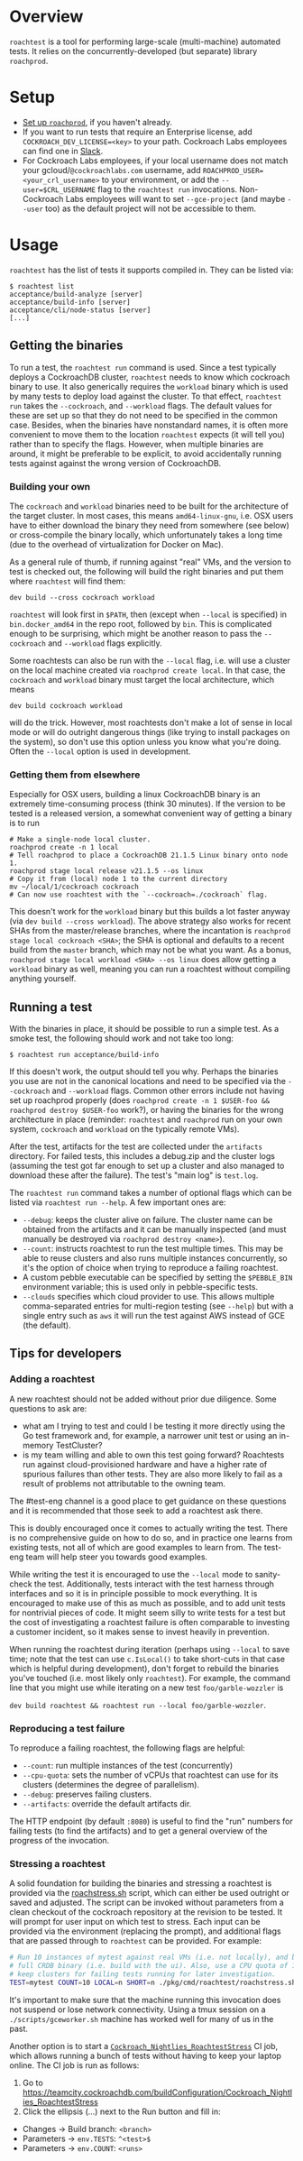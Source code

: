 # Overview

`roachtest` is a tool for performing large-scale (multi-machine)
automated tests. It relies on the concurrently-developed (but
separate) library `roachprod`.

# Setup

- [Set up `roachprod`](https://github.com/cockroachdb/cockroach/blob/master/pkg/cmd/roachprod/README.md), if you haven't already.
- If you want to run tests that require an Enterprise license, add `COCKROACH_DEV_LICENSE=<key>` to your path. Cockroach Labs employees can find one in [Slack](https://cockroachlabs.slack.com/archives/CJX8V9SJ2/p1597348203368800?thread_ts=1597348076.367800&cid=CJX8V9SJ2).
- For Cockroach Labs employees, if your local username does not match your
  gcloud/`@cockroachlabs.com` username, add
`ROACHPROD_USER=<your_crl_username>` to your environment, or add the
`--user=$CRL_USERNAME` flag to the `roachtest run` invocations. Non-Cockroach
Labs employees will want to set `--gce-project` (and maybe `--user` too) as the
default project will not be accessible to them.

# Usage

`roachtest` has the list of tests it supports compiled in. They can be listed via:

```
$ roachtest list
acceptance/build-analyze [server]
acceptance/build-info [server]
acceptance/cli/node-status [server]
[...]
```

## Getting the binaries

To run a test, the `roachtest run` command is used. Since a test typically
deploys a CockroachDB cluster, `roachtest` needs to know which cockroach binary
to use. It also generically requires the `workload` binary which is used by many 
tests to deploy load against the cluster. To that effect, `roachtest run` takes 
the `--cockroach`, and `--workload` flags. The default values for these are set up
so that they do not need to be specified in the common case. Besides, when
the binaries have nonstandard names, it is often more convenient to move them
to the location `roachtest` expects (it will tell you) rather than to specify
the flags. However, when multiple binaries are around, it might be preferable
to be explicit, to avoid accidentally running tests against against the wrong
version of CockroachDB.

### Building your own

The `cockroach` and `workload` binaries need to be built for the architecture
of the target cluster. In most cases, this means `amd64-linux-gnu`, i.e. OSX
users have to either download the binary they need from somewhere (see below)
or cross-compile the binary locally, which unfortunately takes a long time (due
to the overhead of virtualization for Docker on Mac).

As a general rule of thumb, if running against "real" VMs, and the version to
test is checked out, the following will build the right binaries and put them
where `roachtest` will find them:

`dev build --cross cockroach workload`

`roachtest` will look first in `$PATH`, then (except when `--local` is
specified) in `bin.docker_amd64` in the repo root, followed by `bin`. This
is complicated enough to be surprising, which might be another reason to
pass the `--cockroach` and  `--workload` flags explicitly.

Some roachtests can also be run with the `--local` flag, i.e. will use a
cluster on the local machine created via `roachprod create local`. In that
case, the `cockroach` and `workload` binary must target the local architecture,
which means

`dev build cockroach workload`

will do the trick. However, most roachtests don't make a lot of sense in local
mode or will do outright dangerous things (like trying to install packages on
the system), so don't use this option unless you know what you're doing. Often
the `--local` option is used in development.

### Getting them from elsewhere

Especially for OSX users, building a linux CockroachDB binary is an extremely time-consuming process (think 30 minutes). If the version to be tested is a released version, a somewhat convenient way of getting a binary is to run

```
# Make a single-node local cluster.
roachprod create -n 1 local
# Tell roachprod to place a CockroachDB 21.1.5 Linux binary onto node 1.
roachprod stage local release v21.1.5 --os linux
# Copy it from (local) node 1 to the current directory
mv ~/local/1/cockroach cockroach
# Can now use roachtest with the `--cockroach=./cockroach` flag.
```

This doesn't work for the `workload` binary but this builds a lot faster anyway
(via `dev build --cross workload`).  The above strategy also works for recent
SHAs from the master/release branches, where the incantation is
`roachprod stage local cockroach <SHA>`; the SHA is optional and defaults to a
recent build from the `master` branch, which may not be what you want. As a bonus,
`roachprod stage local workload <SHA> --os linux` does allow getting a `workload`
binary as well, meaning you can run a roachtest without compiling anything yourself.

## Running a test

With the binaries in place, it should be possible to run a simple test.
As a smoke test, the following should work and not take too long:

```
$ roachtest run acceptance/build-info
```

If this doesn't work, the output should tell you why. Perhaps the binaries you
use are not in the canonical locations and need to be specified via the
`--cockroach` and `--workload` flags. Common other errors include
not having set up roachprod properly (does `roachprod create -n 1 $USER-foo &&
roachprod destroy $USER-foo` work?), or having the binaries for the wrong
architecture in place (reminder: `roachtest` and `roachprod` run on your own
system, `cockroach` and `workload` on the typically remote VMs).

After the test, artifacts for the test are collected under the `artifacts`
directory.  For failed tests, this includes a debug.zip and the cluster logs
(assuming the test got far enough to set up a cluster and also managed to
download these after the failure). The test's "main log" is `test.log`.

The `roachtest run` command takes a number of optional flags which can be listed
via `roachtest run --help`. A few important ones are:

- `--debug`: keeps the cluster alive on failure. The cluster name can be
  obtained from the artifacts and it can be manually inspected (and must
  manually be destroyed via `roachprod destroy <name>`).
- `--count`: instructs roachtest to run the test multiple times. This may be able
  to reuse clusters and also runs multiple instances concurrently, so it's the
  option of choice when trying to reproduce a failing roachtest.
- A custom pebble executable can be specified by setting the `$PEBBLE_BIN`
  environment variable; this is used only in pebble-specific tests.
- `--clouds` specifies which cloud provider to use. This allows multiple
  comma-separated entries for multi-region testing (see `--help`) but with a
  single entry such as `aws` it will run the test against AWS instead of GCE (the
  default).

## Tips for developers

### Adding a roachtest

A new roachtest should not be added without prior due diligence. Some questions to ask are:

- what am I trying to test and could I be testing it more directly using the Go test framework
  and, for example, a narrower unit test or using an in-memory TestCluster?
- is my team willing and able to own this test going forward? Roachtests run
  against cloud-provisioned hardware and have a higher rate of spurious
  failures than other tests. They are also more likely to fail as a result of
  problems not attributable to the owning team.

The #test-eng channel is a good place to get guidance on these questions and
it is recommended that those seek to add a roachtest ask there.

This is doubly encouraged once it comes to actually writing the test. There
is no comprehensive guide on how to do so, and in practice one learns from
existing tests, not all of which are good examples to learn from. The test-eng
team will help steer you towards good examples.

While writing the test it is encouraged to use the `--local` mode to sanity-check
the test. Additionally, tests interact with the test harness through interfaces
and so it is in principle possible to mock everything. It is encouraged to make
use of this as much as possible, and to add unit tests for nontrivial pieces of
code. It might seem silly to write tests for a test but the cost of investigating
a roachtest failure is often comparable to investing a customer incident, so it
makes sense to invest heavily in prevention.

When running the roachtest during iteration (perhaps using `--local` to save
time; note that the test can use `c.IsLocal()` to take short-cuts in that
case which is helpful during development), don't forget to rebuild the binaries
you've touched (i.e. most likely only `roachtest`). For example, the command
line that you might use while iterating on a new test `foo/garble-wozzler` is

`dev build roachtest && roachtest run --local foo/garble-wozzler`.

### Reproducing a test failure

To reproduce a failing roachtest, the following flags are helpful:

- `--count`: run multiple instances of the test (concurrently)
- `--cpu-quota`: sets the number of vCPUs that roachtest can use for its clusters (determines the degree of parallelism).
- `--debug`: preserves failing clusters.
- `--artifacts`: override the default artifacts dir.

The HTTP endpoint (by default `:8080`) is useful to find the "run" numbers for
failing tests (to find the artifacts) and to get a general overview of the
progress of the invocation.

### Stressing a roachtest

A solid foundation for building the binaries and stressing a roachtest is
provided via the [roachstress.sh] script, which can either be used outright or
saved and adjusted. The script can be invoked without parameters from a clean
checkout of the cockroach repository at the revision to be tested. It will
prompt for user input on which test to stress. Each input can be provided via
the environment (replacing the prompt), and additional flags that are passed
through to `roachtest` can be provided. For example:

```bash
# Run 10 instances of mytest against real VMs (i.e. not locally), and build the
# full CRDB binary (i.e. build with the ui). Also, use a CPU quota of 1000 and
# keep clusters for failing tests running for later investigation.
TEST=mytest COUNT=10 LOCAL=n SHORT=n ./pkg/cmd/roachtest/roachstress.sh --cpu-quota 1000 --debug
```

[roachstress.sh]: https://github.com/cockroachdb/cockroach/blob/master/pkg/cmd/roachtest/roachstress.sh

It's important to make sure that the machine running this invocation does not
suspend or lose network connectivity. Using a tmux session on a `./scripts/gceworker.sh`
machine has worked well for many of us in the past.

Another option is to start a [`Cockroach_Nightlies_RoachtestStress`](https://teamcity.cockroachdb.com/buildConfiguration/Cockroach_Nightlies_RoachtestStress)
CI job, which allows running a bunch of tests without having to keep your
laptop online. The CI job is run as follows:

1. Go to https://teamcity.cockroachdb.com/buildConfiguration/Cockroach_Nightlies_RoachtestStress
2. Click the ellipsis (...) next to the Run button and fill in:
  * Changes → Build branch: `<branch>`
  * Parameters → `env.TESTS`: `^<test>$`
  * Parameters → `env.COUNT`: `<runs>`
